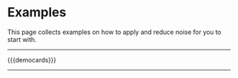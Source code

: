# Examples

This page collects examples on how to apply and reduce noise for you to start with.

---

{{{democards}}}

---